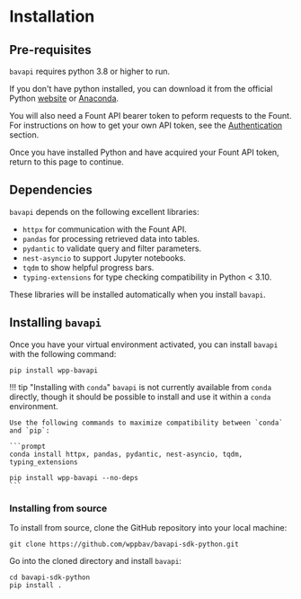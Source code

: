 # Installation

## Pre-requisites

`bavapi` requires python 3.8 or higher to run.

If you don't have python installed, you can download it from the official Python [website](https://www.python.org/downloads/) or [Anaconda](https://www.anaconda.com/).

You will also need a Fount API bearer token to peform requests to the Fount. For instructions on how to get your own API token, see the [Authentication](authentication.md) section.

Once you have installed Python and have acquired your Fount API token, return to this page to continue.

## Dependencies

`bavapi` depends on the following excellent libraries:

- `httpx` for communication with the Fount API.
- `pandas` for processing retrieved data into tables.
- `pydantic` to validate query and filter parameters.
- `nest-asyncio` to support Jupyter notebooks.
- `tqdm` to show helpful progress bars.
- `typing-extensions` for type checking compatibility in Python < 3.10.

These libraries will be installed automatically when you install `bavapi`.

## Installing `bavapi`

Once you have your virtual environment activated, you can install `bavapi` with the following command:

```prompt
pip install wpp-bavapi
```

!!! tip "Installing with `conda`"
    `bavapi` is not currently available from `conda` directly, though it should be possible to install and use it within a `conda` environment.

    Use the following commands to maximize compatibility between `conda` and `pip`:

    ```prompt
    conda install httpx, pandas, pydantic, nest-asyncio, tqdm, typing_extensions

    pip install wpp-bavapi --no-deps
    ```

### Installing from source

To install from source, clone the GitHub repository into your local machine:

```prompt
git clone https://github.com/wppbav/bavapi-sdk-python.git
```

Go into the cloned directory and install `bavapi`:

```prompt
cd bavapi-sdk-python
pip install .
```
